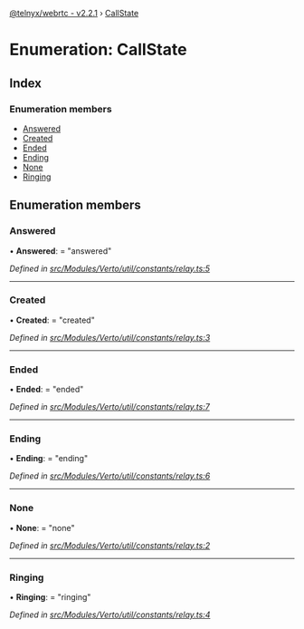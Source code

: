 [@telnyx/webrtc - v2.2.1](../README.md) › [CallState](callstate.md)

# Enumeration: CallState

## Index

### Enumeration members

* [Answered](callstate.md#answered)
* [Created](callstate.md#created)
* [Ended](callstate.md#ended)
* [Ending](callstate.md#ending)
* [None](callstate.md#none)
* [Ringing](callstate.md#ringing)

## Enumeration members

###  Answered

• **Answered**: = "answered"

*Defined in [src/Modules/Verto/util/constants/relay.ts:5](https://github.com/team-telnyx/webrtc/blob/8cdca06/packages/js/src/Modules/Verto/util/constants/relay.ts#L5)*

___

###  Created

• **Created**: = "created"

*Defined in [src/Modules/Verto/util/constants/relay.ts:3](https://github.com/team-telnyx/webrtc/blob/8cdca06/packages/js/src/Modules/Verto/util/constants/relay.ts#L3)*

___

###  Ended

• **Ended**: = "ended"

*Defined in [src/Modules/Verto/util/constants/relay.ts:7](https://github.com/team-telnyx/webrtc/blob/8cdca06/packages/js/src/Modules/Verto/util/constants/relay.ts#L7)*

___

###  Ending

• **Ending**: = "ending"

*Defined in [src/Modules/Verto/util/constants/relay.ts:6](https://github.com/team-telnyx/webrtc/blob/8cdca06/packages/js/src/Modules/Verto/util/constants/relay.ts#L6)*

___

###  None

• **None**: = "none"

*Defined in [src/Modules/Verto/util/constants/relay.ts:2](https://github.com/team-telnyx/webrtc/blob/8cdca06/packages/js/src/Modules/Verto/util/constants/relay.ts#L2)*

___

###  Ringing

• **Ringing**: = "ringing"

*Defined in [src/Modules/Verto/util/constants/relay.ts:4](https://github.com/team-telnyx/webrtc/blob/8cdca06/packages/js/src/Modules/Verto/util/constants/relay.ts#L4)*
